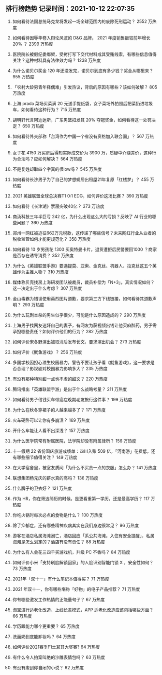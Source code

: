 
## 排行榜趋势 记录时间：2021-10-12 22:07:35
  
  1. 如何看待法国总统马克龙将发起一场全球范围内的废除死刑运动？ 2552 万热度
    
  2. 如何看待因辱华卷入舆论风波的 D&G 品牌， 2021 年度销售额较前年增长 20% ？ 2399 万热度
    
  3. 医院院长被假纪委绑架，受拷打写下交代材料成其受贿线索，有哪些信息值得关注？这种材料具有法律效力吗？ 1238 万热度
    
  4. 为什么诺贝尔奖金 120 年还没发完，诺贝尔到底有多少钱？奖金从哪里来？ 955 万热度
    
  5. 「农村大龄男青年择偶难」引发热议，背后的原因有哪些？该如何破解？ 805 万热度
    
  6. 上海 prada 菜场买菜满 20 元送手提纸袋，女子菜场外拍照后把菜扔进垃圾车，如何看待这种行为？ 715 万热度
    
  7. 胡明轩代言阿迪达斯，广东男篮扣发其 20% 夺冠奖金，如何看待这一处罚决定？ 650 万热度
    
  8. 如何看待外交部称「台湾作为中国一个省没有资格加入联合国」？ 567 万热度
    
  9. 女子花 4150 万买房后得知实际成交价为 3900 万，质疑中介赚差价，这种行为合法吗？应如何解决？ 564 万热度
    
  10. 不是复姓却取四个字真的很low吗？ 545 万热度
    
  11. 如何看待长沙男子为了自己的梦想蜗居出租屋21年复原「红楼梦」？ 455 万热度
    
  12. 2021 英雄联盟全球总决赛T1 0:1 EDG，如何评价这场比赛？ 390 万热度
    
  13. 如何看待《长津湖》票房突破40亿？ 373 万热度
    
  14. 商汤科技三年半巨亏 242 亿，为什么出现这么大的亏损？反映了 AI 行业的哪些问题？ 360 万热度
    
  15. 郑州一网红被追征662万元税款，这传递了哪些信号？未来网红行业从业者的税收监管如何才能更规范化？ 358 万热度
    
  16. 如何看待 10 岁男孩花 1300 买奥特曼卡片，退货遭拒后民警要回1000 ？商家是否存在诱导消费？ 352 万热度
    
  17. 为什么《英雄联盟手游》要选提莫、亚索、金克丝、机器人、拉克丝这五个英雄作为主推人物？ 310 万热度
    
  18. 媒体称贝壳找房上海研发团队被裁员，裁员补偿为「N+3」，真实情况如何？这一决定出于什么考虑？ 307 万热度
    
  19. 金山毒霸为错误使用英烈图片道歉，要求第三方下线链接，如何看待其道歉声明？ 293 万热度
    
  20. 为什么玩剧本杀的男生似乎很少，可能是什么原因造成的？ 290 万热度
    
  21. 上海男子找网友迷奸自己的妻子，有网友为获视频出钱让他买麻醉药，男子需承担哪些责任？如何评价他们的行为？ 282 万热度
    
  22. 如何评价宋冬野演出被取消后发布长文，要求演出机会？ 273 万热度
    
  23. 如何评价《鱿鱼游戏》？ 256 万热度
    
  24. 多国学校因担心滋生校园暴力，警告不要让孩子看《鱿鱼游戏》，这一要求是否合理？影视剧对校园暴力影响多大？ 235 万热度
    
  25. 有没有那种特别甜一点也不虐的甜文？ 220 万热度
    
  26. 腾讯推出「英雄联盟手游」是出于什么战略考量？ 211 万热度
    
  27. 如何看待男子借钱买车带癌症晚期老友旅行这件事？ 199 万热度
    
  28. 为什么在秋冬穿裙子的人越来越多了？ 171 万热度
    
  29. 火车硬卧可以让你有多崩溃？ 169 万热度
    
  30. 开什么车能让人看不出深浅？ 157 万热度
    
  31. 为什么医学院常有附属医院，法学院却没有附属律所？ 156 万热度
    
  32. 十一假期 22 省份国庆旅游成绩单：四川入账 509 亿，「河南游」花费低，还有哪些细节值得关注？ 149 万热度
    
  33. 在大学宿舍里，被室友质问「为什么不买贵一点的衣服」怎么办？ 141 万热度
    
  34. 联想集团杨元庆的薪水真的高吗？ 136 万热度
    
  35. 什么牌子的卫衣好？ 121 万热度
    
  36. 作为 HR，你在筛选简历的时候，是更看重第一学历，还是最高学历？ 117 万热度
    
  37. 你吃火锅时每次必点的食物是什么？ 100 万热度
    
  38. 除了抑郁症，还有哪些精神疾病其实在我们身边很常见？ 96 万热度
    
  39. 游客在酒店私属海滩溺亡，酒店回应「系公共海滩，入住有安全提醒」，私属海滩是怎么划定的？酒店有没有责任？ 88 万热度
    
  40. 为什么有人会花三四千买游戏机，升级 PC 不香吗？ 84 万热度
    
  41. 如何评价小米「支持刷脸解锁回家」的人脸识别智能门锁 X ，安全性如何？ 73 万热度
    
  42. 2021年「双十一」有什么笔记本值得买？ 71 万热度
    
  43. 2021 年双十一，你有哪些堪称「好物」的电子产品推荐？ 71 万热度
    
  44. 你有哪些激发工作热情的正能量句子？ 67 万热度
    
  45. 淘宝进行适老化改造，上线长辈模式，APP 适老化改造应该包括哪些方面？ 66 万热度
    
  46. 学历跟能力哪个更重要？ 65 万热度
    
  47. 洗面奶到底能卸妆吗？ 64 万热度
    
  48. 如何评价2021赛季F1土耳其大奖赛? 64 万热度
    
  49. 有什么令人拍案叫绝的沙雕表情包吗？ 63 万热度
    
  50. 有没有虐到你自闭的小说？ 62 万热度
    